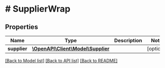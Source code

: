 # # SupplierWrap

## Properties

Name | Type | Description | Notes
------------ | ------------- | ------------- | -------------
**supplier** | [**\OpenAPI\Client\Model\Supplier**](Supplier.md) |  | [optional]

[[Back to Model list]](../../README.md#models) [[Back to API list]](../../README.md#endpoints) [[Back to README]](../../README.md)
